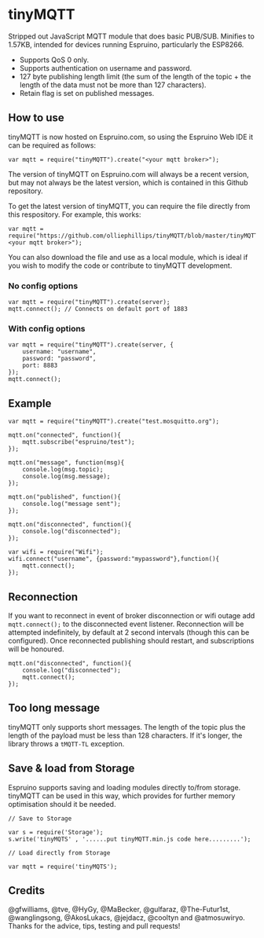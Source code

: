 # tinyMQTT

Stripped out JavaScript MQTT module that does basic PUB/SUB. Minifies to 1.57KB, intended for devices running Espruino, particularly the ESP8266.

- Supports QoS 0 only.
- Supports authentication on username and password.
- 127 byte publishing length limit (the sum of the length of the topic + the length of the data must not be more than 127 characters).
- Retain flag is set on published messages.

## How to use

tinyMQTT is now hosted on Espruino.com, so using the Espruino Web IDE it can be required as follows:

```
var mqtt = require("tinyMQTT").create("<your mqtt broker>");
```

The version of tinyMQTT on Espruino.com will always be a recent version, but may not always be the latest version, which is contained in this Github repository. 

To get the latest version of tinyMQTT, you can require the file directly from this respository. For example, this works:

```
var mqtt = require("https://github.com/olliephillips/tinyMQTT/blob/master/tinyMQTT.min.js").create("<your mqtt broker>");
```

You can also download the file and use as a local module, which is ideal if you wish to modify the code or contribute to tinyMQTT development.

### No config options

```
var mqtt = require("tinyMQTT").create(server);
mqtt.connect(); // Connects on default port of 1883
```
### With config options

```
var mqtt = require("tinyMQTT").create(server, {
	username: "username",
	password: "password",
	port: 8883
});
mqtt.connect();
```

## Example

```
var mqtt = require("tinyMQTT").create("test.mosquitto.org");

mqtt.on("connected", function(){
	mqtt.subscribe("espruino/test");
});

mqtt.on("message", function(msg){
	console.log(msg.topic);
	console.log(msg.message);
});

mqtt.on("published", function(){
	console.log("message sent");
});

mqtt.on("disconnected", function(){
	console.log("disconnected");
});

var wifi = require("Wifi");
wifi.connect("username", {password:"mypassword"},function(){
	mqtt.connect();
});
```

## Reconnection

If you want to reconnect in event of broker disconnection or wifi outage add ```mqtt.connect();``` to the disconnected event listener. Reconnection will be attempted indefinitely, by default at 2 second intervals (though this can be configured). Once reconnected publishing should restart, and subscriptions will be honoured.

```
mqtt.on("disconnected", function(){
	console.log("disconnected");
	mqtt.connect();
});

```

## Too long message

tinyMQTT only supports short messages. The length of the topic plus the length of the payload must be less than 128 characters. If it's longer, the library throws a `tMQTT-TL` exception.

## Save & load from Storage

Espruino supports saving and loading modules directly to/from storage. tinyMQTT can be used in this way, which provides for further memory optimisation should it be needed.

```
// Save to Storage 

var s = require('Storage');
s.write('tinyMQTS' , '......put tinyMQTT.min.js code here.........');

// Load directly from Storage

var mqtt = require('tinyMQTS');    
```

## Credits

@gfwilliams, @tve, @HyGy, @MaBecker, @gulfaraz, @The-Futur1st, @wanglingsong, @AkosLukacs, @jejdacz, @cooltyn and @atmosuwiryo. Thanks for the advice, tips, testing and pull requests!
